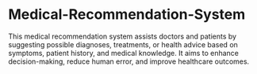# Medical-Recommendation-System
This medical recommendation system  assists doctors and patients by suggesting possible diagnoses, treatments, or health advice based on symptoms, patient history, and medical knowledge. It aims to enhance decision-making, reduce human error, and improve healthcare outcomes.
